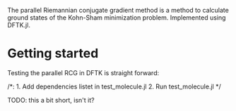 The parallel Riemannian conjugate gradient method is a method to calculate ground states of the Kohn-Sham minimization problem. Implemented using DFTK.jl. 

# Getting started

Testing the parallel RCG in DFTK is straight forward:

/*: 
    1. Add dependencies listet in test_molecule.jl
    2. Run test_molecule.jl
*/

TODO: this a bit short, isn't it?